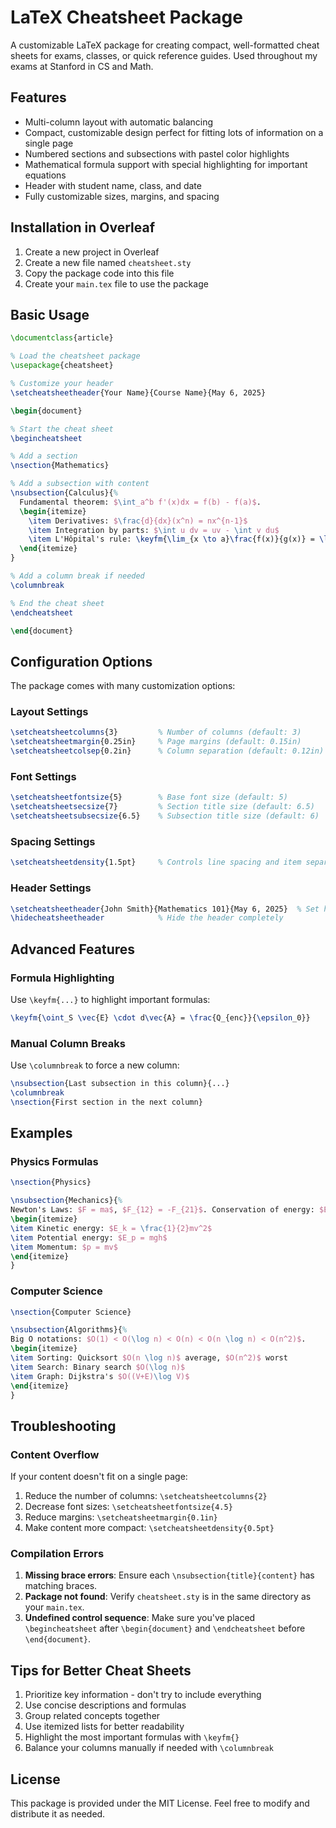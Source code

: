 # LaTeX Cheatsheet Package

A customizable LaTeX package for creating compact, well-formatted cheat sheets for exams, classes, or quick reference guides. Used throughout my exams at Stanford in CS and Math. 

## Features

- Multi-column layout with automatic balancing
- Compact, customizable design perfect for fitting lots of information on a single page
- Numbered sections and subsections with pastel color highlights
- Mathematical formula support with special highlighting for important equations
- Header with student name, class, and date
- Fully customizable sizes, margins, and spacing

## Installation in Overleaf

1. Create a new project in Overleaf
2. Create a new file named `cheatsheet.sty`
3. Copy the package code into this file
4. Create your `main.tex` file to use the package

## Basic Usage

```latex
\documentclass{article}

% Load the cheatsheet package
\usepackage{cheatsheet}

% Customize your header
\setcheatsheetheader{Your Name}{Course Name}{May 6, 2025}

\begin{document}

% Start the cheat sheet
\begincheatsheet

% Add a section
\nsection{Mathematics}

% Add a subsection with content
\nsubsection{Calculus}{%
  Fundamental theorem: $\int_a^b f'(x)dx = f(b) - f(a)$.
  \begin{itemize}
    \item Derivatives: $\frac{d}{dx}(x^n) = nx^{n-1}$
    \item Integration by parts: $\int u dv = uv - \int v du$
    \item L'Hôpital's rule: \keyfm{\lim_{x \to a}\frac{f(x)}{g(x)} = \lim_{x \to a}\frac{f'(x)}{g'(x)}}
  \end{itemize}
}

% Add a column break if needed
\columnbreak

% End the cheat sheet
\endcheatsheet

\end{document}
```

## Configuration Options

The package comes with many customization options:

### Layout Settings

```latex
\setcheatsheetcolumns{3}         % Number of columns (default: 3)
\setcheatsheetmargin{0.25in}     % Page margins (default: 0.15in)
\setcheatsheetcolsep{0.2in}      % Column separation (default: 0.12in)
```

### Font Settings

```latex
\setcheatsheetfontsize{5}        % Base font size (default: 5)
\setcheatsheetsecsize{7}         % Section title size (default: 6.5)
\setcheatsheetsubsecsize{6.5}    % Subsection title size (default: 6)
```

### Spacing Settings

```latex
\setcheatsheetdensity{1.5pt}     % Controls line spacing and item separation (default: 1pt)
```

### Header Settings

```latex
\setcheatsheetheader{John Smith}{Mathematics 101}{May 6, 2025}  % Set header info
\hidecheatsheetheader            % Hide the header completely
```

## Advanced Features

### Formula Highlighting

Use `\keyfm{...}` to highlight important formulas:

```latex
\keyfm{\oint_S \vec{E} \cdot d\vec{A} = \frac{Q_{enc}}{\epsilon_0}}
```

### Manual Column Breaks

Use `\columnbreak` to force a new column:

```latex
\nsubsection{Last subsection in this column}{...}
\columnbreak
\nsection{First section in the next column}
```

## Examples

### Physics Formulas

```latex
\nsection{Physics}

\nsubsection{Mechanics}{%
Newton's Laws: $F = ma$, $F_{12} = -F_{21}$. Conservation of energy: $E_k + E_p = constant$.
\begin{itemize}
\item Kinetic energy: $E_k = \frac{1}{2}mv^2$
\item Potential energy: $E_p = mgh$
\item Momentum: $p = mv$
\end{itemize}
}
```

### Computer Science

```latex
\nsection{Computer Science}

\nsubsection{Algorithms}{%
Big O notations: $O(1) < O(\log n) < O(n) < O(n \log n) < O(n^2)$.
\begin{itemize}
\item Sorting: Quicksort $O(n \log n)$ average, $O(n^2)$ worst
\item Search: Binary search $O(\log n)$
\item Graph: Dijkstra's $O((V+E)\log V)$
\end{itemize}
}
```

## Troubleshooting

### Content Overflow

If your content doesn't fit on a single page:

1. Reduce the number of columns: `\setcheatsheetcolumns{2}`
2. Decrease font sizes: `\setcheatsheetfontsize{4.5}`
3. Reduce margins: `\setcheatsheetmargin{0.1in}`
4. Make content more compact: `\setcheatsheetdensity{0.5pt}`

### Compilation Errors

1. **Missing brace errors**: Ensure each `\nsubsection{title}{content}` has matching braces.
2. **Package not found**: Verify `cheatsheet.sty` is in the same directory as your `main.tex`.
3. **Undefined control sequence**: Make sure you've placed `\begincheatsheet` after `\begin{document}` and `\endcheatsheet` before `\end{document}`.

## Tips for Better Cheat Sheets

1. Prioritize key information - don't try to include everything
2. Use concise descriptions and formulas
3. Group related concepts together
4. Use itemized lists for better readability
5. Highlight the most important formulas with `\keyfm{}`
6. Balance your columns manually if needed with `\columnbreak`

## License

This package is provided under the MIT License. Feel free to modify and distribute it as needed.

